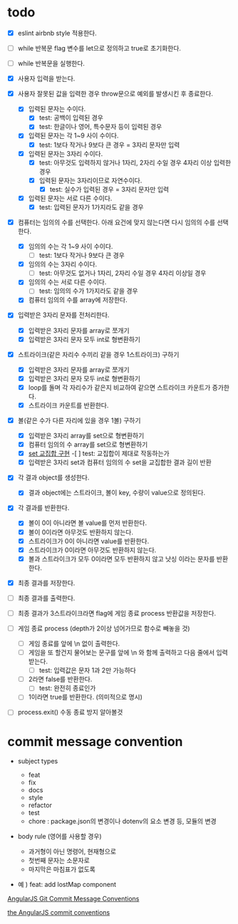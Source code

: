 # todo

- [x] eslint airbnb style 적용한다.

- [ ] while 반복문 flag 변수를 let으로 정의하고 true로 초기화한다.
- [ ] while 반복문을 실행한다.

- [x] 사용자 입력을 받는다.

- [x] 사용자 잘못된 값을 입력한 경우 throw문으로 예외를 발생시킨 후 종료한다.

  - [x] 입력된 문자는 수이다.
    - [x] test: 공백이 입력된 경우
    - [x] test: 한글이나 영어, 특수문자 등이 입력된 경우
  - [x] 입력된 문자는 각 1~9 사이 수이다.
    - [x] test: 1보다 작거나 9보다 큰 경우 = 3자리 문자만 입력
  - [x] 입력된 문자는 3자리 수이다.
    - [x] test: 아무것도 입력하지 않거나 1자리, 2자리 수일 경우 4자리 이상 입력한 경우
    - [x] 입력된 문자는 3자리이므로 자연수이다.
      - [x] test: 실수가 입력된 경우 = 3자리 문자만 입력
  - [x] 입력된 문자는 서로 다른 수이다.
    - [x] test: 입력된 문자가 1가지라도 같을 경우

- [x] 컴퓨터는 임의의 수를 선택한다. 아래 요건에 맞지 않는다면 다시 임의의 수를 선택한다.

  - [x] 임의의 수는 각 1~9 사이 수이다.
    - [ ] test: 1보다 작거나 9보다 큰 경우
  - [x] 임의의 수는 3자리 수이다.
    - [ ] test: 아무것도 없거나 1자리, 2자리 수일 경우 4자리 이상일 경우
  - [x] 임의의 수는 서로 다른 수이다.
    - [ ] test: 임의의 수가 1가지라도 같을 경우
  - [x] 컴퓨터 임의의 수를 array에 저장한다.

- [x] 입력받은 3자리 문자를 전처리한다.

  - [x] 입력받은 3자리 문자를 array로 쪼개기
  - [x] 입력받은 3자리 문자 모두 int로 형변환하기

- [x] 스트라이크(같은 자리수 수끼리 같을 경우 1스트라이크) 구하기

  - [x] 입력받은 3자리 문자를 array로 쪼개기
  - [x] 입력받은 3자리 문자 모두 int로 형변환하기
  - [x] loop를 돌며 각 자리수가 같은지 비교하여 같으면 스트라이크 카운트가 증가한다.
  - [x] 스트라이크 카운트를 반환한다.

- [x] 볼(같은 수가 다른 자리에 있을 경우 1볼) 구하기

  - [x] 입력받은 3자리 array를 set으로 형변환하기
  - [x] 컴퓨터 임의의 수 array를 set으로 형변환하기
  - [x] [set 교집합 구현](https://developer.mozilla.org/ko/docs/Web/JavaScript/Reference/Global_Objects/Set) -[ ] test: 교집합이 제대로 작동하는가
  - [x] 입력받은 3자리 set과 컴퓨터 임의의 수 set을 교집합한 결과 길이 반환

- [x] 각 결과 object를 생성한다.

  - [x] 결과 object에는 스트라이크, 볼이 key, 수량이 value으로 정의된다.

- [x] 각 결과를 반환한다.

  - [x] 볼이 0이 아니라면 볼 value를 먼저 반환한다.
  - [x] 볼이 0이라면 아무것도 반환하지 않는다.
  - [x] 스트라이크가 0이 아니라면 value를 반환한다.
  - [x] 스트라이크가 0이라면 아무것도 반환하지 않는다.
  - [x] 볼과 스트라이크가 모두 0이라면 모두 반환하지 않고 낫싱 이라는 문자를 반환한다.

- [x] 최종 결과를 저장한다.

- [ ] 최종 결과를 출력한다.

- [ ] 최종 결과가 3스트라이크라면 flag에 게임 종료 process 반환값을 저장한다.

- [ ] 게임 종료 process (depth가 2이상 넘어가므로 함수로 빼놓을 것)
  - [ ] 게임 종료를 앞에 \n 없이 출력한다.
  - [ ] 게임을 또 할건지 물어보는 문구를 앞에 \n 와 함께 출력하고 다음 줄에서 입력받는다.
    - [ ] test: 입력값은 문자 1과 2만 가능하다
  - [ ] 2라면 false를 반환한다.
    - [ ] test: 완전히 종료인가
  - [ ] 1이라면 true를 반환한다. (의미적으로 명시)
- [ ] process.exit() 수동 종료 방지 알아볼것

# commit message convention

- subject types

  - feat
  - fix
  - docs
  - style
  - refactor
  - test
  - chore : package.json의 변경이나 dotenv의 요소 변경 등, 모듈의 변경

- body rule (영어를 사용할 경우)

  - 과거형이 아닌 명령어, 현재형으로
  - 첫번째 문자는 소문자로
  - 마지막은 마침표가 없도록

- 예 ) feat: add lostMap component

[AngularJS Git Commit Message Conventions](https://gist.github.com/stephenparish/9941e89d80e2bc58a153)

[the AngularJS commit conventions](https://velog.io/@outstandingboy/Git-%EC%BB%A4%EB%B0%8B-%EB%A9%94%EC%8B%9C%EC%A7%80-%EA%B7%9C%EC%95%BD-%EC%A0%95%EB%A6%AC-the-AngularJS-commit-conventions)
